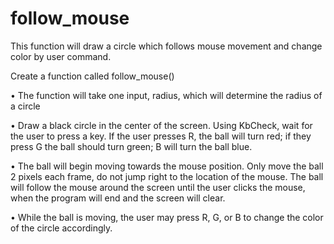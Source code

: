 # follow_mouse
This function will draw a circle which follows mouse movement and change color by user command.

Create a function called follow_mouse()

• The function will take one input, radius, which will determine
the radius of a circle

• Draw a black circle in the center of the screen. Using KbCheck, wait for the user to press a key. If the user presses R, the ball will turn red; if they press G the ball should turn green; B will turn the ball blue.

• The ball will begin moving towards the mouse position. Only move the ball 2 pixels each frame, do not jump right to the location of the mouse. The ball will follow the mouse around the screen until the user clicks the mouse, when the program will end and the screen will clear.

• While the ball is moving, the user may press R, G, or B to change the color of the circle accordingly.
